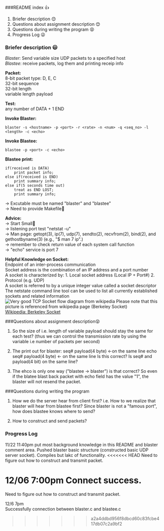 ###README index :thumbsup:
1. Briefer description :blush:  
2. Questions about assignment description :blush:  
3. Questions during writing the program :stuck_out_tongue_closed_eyes:
4. Progress Log :stuck_out_tongue_winking_eye:

### Briefer description :smiley:

*Blaster*: Send variable size UDP packets to a specified host  
*Blastee*: receive packets, log them and printing receip info

**Packet:**  
8-bit packet type: D, E, C  
32-bit sequence  
32-bit length  
variable length payload  

**Test:**  
any number of DATA + 1 END

**Invoke Blaster:**  
```
blaster -s <hostname> -p <port> -r <rate> -n <num> -q <seq_no> -l <length> -c <echo>
```

**Invoke Blastee:**  
```
blastee -p <port> -c <echo>
```

**Blastee print:**  
```
if(received is DATA)
	print packet info;
else if(received is END)
	print summary info;
else if(5 seconds time out)
	treat as END LOST;
	print summary info;
```

-> Excutable must be named "blaster" and "blastee"  
-> Need to provide Makefile:see_no_evil:  

**Advice:**  
-> Start Small:baby_chick:  
-> listening port test "netstat -u"  
-> Man page: getopt(3), ip(7), udp(7), sendto(2), recvfrom(2), bind(2), and gethostbyname(3) (e.g., "$ man 7 ip".)  
-> remember to check return value of each system call function  
-> "echo" service is port 7  

**Helpful Knowledge on Socket:**  
Endpoint of an inter-process communication  
Socket address is the combination of an IP address and a port number  
A socket is characterized by: 1. Local socket address (Local IP + Port#) 2. Protocol (e.g. UDP)  
A socket is referred to by a unique integer value called a socket descriptor
The netstate command line tool can be used to list all currently established sockets and related information  
![Very good TCP Socket flow diagram from wikipedia](https://upload.wikimedia.org/wikipedia/commons/a/a1/InternetSocketBasicDiagram_zhtw.png)
Please note that this picture is referenced from wikipedia page (Berkeley Socket)  
[Wikipedia: Berkeley Socket](https://en.wikipedia.org/wiki/Berkeley_sockets)

###Questions about assignment description:stuck_out_tongue_closed_eyes:
1. So the size of <length> i.e. length of variable payload should stay the same for each test? (thus we can control the transmission rate by using the variable <rate> i.e number of packets per second)

2. The print out for blaster:
seq# payload(4 byte) <-on the same line
echo seq# payload(4 byte) <- on the same line
Is this correct? Is seq# and payload(4 bit) on the same line?

3. The ehco is only one way ("blastee -> blaster") is that correct? So even if the blatee blast back packet with echo field has the value "1", the blaster will not resend the packet.

###Questions during writing the program
1. How we do the server hear from client first? i.e. How to we realize that blaster will hear from blastee first? Since blaster is not a "famous port", how does blastee knows where to send?

2. How to construct and send packets?

### Progress Log
11/22 11:40pm
put most background knowledge in this README and blaster comment area.
Pushed blaster basic structure (constructed basic UDP server socket).
Compiles but lakc of functionality.
<<<<<<< HEAD
Need to figure out how to construct and transmit packet.  

12/06 7:00pm
Connect success.
=======
Need to figure out how to construct and transmit packet.

12/6 7pm  
Successfully connection between blaster.c and blastee.c  
>>>>>>> a2a4ddbd956f8dbcd60c83fcbe417db07c2a9bf2
